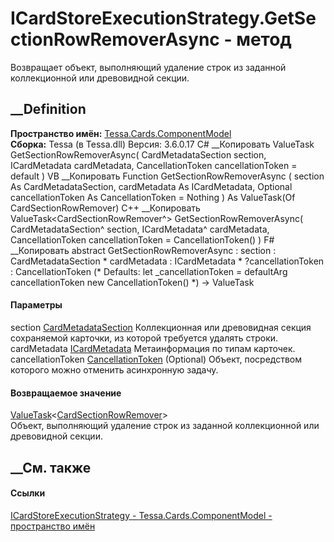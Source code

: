 # ICardStoreExecutionStrategy.GetSectionRowRemoverAsync - метод
Возвращает объект, выполняющий удаление строк из заданной коллекционной или
древовидной секции.
##  __Definition
 **Пространство имён:**
[Tessa.Cards.ComponentModel](N_Tessa_Cards_ComponentModel.htm)  
 **Сборка:** Tessa (в Tessa.dll) Версия: 3.6.0.17
C# __Копировать
     ValueTask<CardSectionRowRemover> GetSectionRowRemoverAsync(
    	CardMetadataSection section,
    	ICardMetadata cardMetadata,
    	CancellationToken cancellationToken = default
    )
VB __Копировать
     Function GetSectionRowRemoverAsync ( 
    	section As CardMetadataSection,
    	cardMetadata As ICardMetadata,
    	Optional cancellationToken As CancellationToken = Nothing
    ) As ValueTask(Of CardSectionRowRemover)
C++ __Копировать
     ValueTask<CardSectionRowRemover^> GetSectionRowRemoverAsync(
    	CardMetadataSection^ section, 
    	ICardMetadata^ cardMetadata, 
    	CancellationToken cancellationToken = CancellationToken()
    )
F# __Копировать
     abstract GetSectionRowRemoverAsync : 
            section : CardMetadataSection * 
            cardMetadata : ICardMetadata * 
            ?cancellationToken : CancellationToken 
    (* Defaults:
            let _cancellationToken = defaultArg cancellationToken new CancellationToken()
    *)
    -> ValueTask<CardSectionRowRemover> 
#### Параметры
section [CardMetadataSection](T_Tessa_Cards_Metadata_CardMetadataSection.htm)
    Коллекционная или древовидная секция сохраняемой карточки, из которой требуется удалять строки.
cardMetadata [ICardMetadata](T_Tessa_Cards_ICardMetadata.htm)
    Метаинформация по типам карточек.
cancellationToken
[CancellationToken](https://learn.microsoft.com/dotnet/api/system.threading.cancellationtoken)
(Optional)
    Объект, посредством которого можно отменить асинхронную задачу.
#### Возвращаемое значение
[ValueTask](https://learn.microsoft.com/dotnet/api/system.threading.tasks.valuetask-1)<[CardSectionRowRemover](T_Tessa_Cards_ComponentModel_CardSectionRowRemover.htm)>  
Объект, выполняющий удаление строк из заданной коллекционной или древовидной
секции.
##  __См. также
#### Ссылки
[ICardStoreExecutionStrategy -
](T_Tessa_Cards_ComponentModel_ICardStoreExecutionStrategy.htm)
[Tessa.Cards.ComponentModel - пространство
имён](N_Tessa_Cards_ComponentModel.htm)
